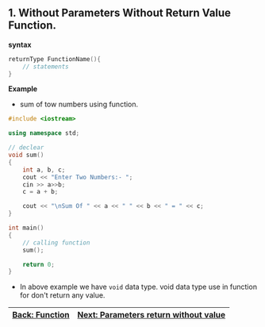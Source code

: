 ## 1. Without Parameters Without Return Value Function.

**syntax** 
```cpp
returnType FunctionName(){
    // statements
}
```

**Example** 
* sum of tow numbers using function.
```cpp
#include <iostream>

using namespace std;

// declear
void sum()
{
    int a, b, c;
    cout << "Enter Two Numbers:- ";
    cin >> a>>b;
    c = a + b;

    cout << "\nSum Of " << a << " " << b << " = " << c;
}

int main()
{
    // calling function
    sum();

    return 0;
}
```

* In above example we have `void` data type. void data type use in function for don't return any value.


|  [ Back: Function ](../readme.md)| [Next: Parameters return without value ](./with-para-no-return-function.md) |
| ------------------------------- | ------------------------------------------------------------------------------------ |
